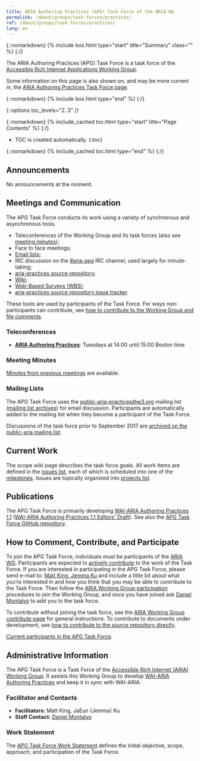 ```yaml
---
title: ARIA Authoring Practices (APG) Task Force of the ARIA WG
permalink: /about/groups/task-forces/practices/
ref: /about/groups/task-forces/practices/
lang: en
---
```


{::nomarkdown}
{% include box.html type="start" title="Summary" class="" %}
{:/}

The ARIA Authoring Practices (APG) Task Force is a task force of the [Accessible Rich Internet Applications Working Group](/about/groups/ariawg/).

Some information on this page is also shown on, and may be more current in, the [ARIA Authoring Practices Task Force page](https://www.w3.org/groups/tf/aria-practices/).

{::nomarkdown}
{% include box.html type="end" %}
{:/}

{::options toc_levels="2..3" /}

{::nomarkdown}
{% include_cached toc.html type="start" title="Page Contents" %}
{:/}

-   TOC is created automatically.
{:toc}

{::nomarkdown}
{% include_cached toc.html type="end" %}
{:/}

## Announcements

No announcements at the moment.

## Meetings and Communication

The APG Task Force conducts its work using a variety of synchronous and asynchronous tools.

- Teleconferences of the Working Group and its task forces (also see [meeting minutes](https://www.w3.org/WAI/ARIA/task-forces/practices/minutes));
- Face to face meetings;
- [Email lists](https://www.w3.org/WAI/ARIA/task-forces/practices/#email);
- IRC discussion on the [#aria-apg](irc://irc.w3.org/aria-apg) IRC channel, used largely for minute-taking;
- [aria-practices source repository](https://github.com/w3c/aria-practices/);
- [Wiki](https://github.com/w3c/aria-practices/wiki);
- [Web-Based Surveys (WBS)](https://www.w3.org/2002/09/wbs/102172/);
- [aria-practices source repository issue tracker](https://github.com/w3c/aria-practices/issues).

These tools are used by participants of the Task Force. For ways non-participants can contribute, see [how to contribute to the Working Group and file comments](https://www.w3.org/WAI/ARIA/contribute).

### Teleconferences

- **[ARIA Authoring Practices](https://www.w3.org/2017/08/telecon-info_apg)**: Tuesdays at 14:00 until 15:00 Boston time

### Meeting Minutes

[Minutes from previous meetings](https://www.w3.org/WAI/ARIA/task-forces/practices/minutes) are available.

### Mailing Lists

The APG Task Force uses the public-aria-practices@w3.org mailing list ([mailing list archives](http://lists.w3.org/Archives/Public/public-aria-practices/)) for email discussion. Participants are automatically added to the mailing list when they become a participant of the Task Force.

Discussions of the task force prior to September 2017 are [archived on the public-aria mailing list](http://lists.w3.org/Archives/Public/public-aria/).

## Current Work

The scope wiki page describes the task force goals. All work items are defined in the [issues list](https://github.com/w3c/aria-practices/issues), each of which is scheduled into one of the [milestones](https://github.com/w3c/aria-practices/milestones). Issues are topically organized into [projects list](https://github.com/w3c/aria-practices/projects).

## Publications

The APG Task Force is primarily developing [WAI-ARIA Authoring Practices 1.1](https://www.w3.org/TR/wai-aria-practices-1.1/) ([WAI-ARIA Authoring Practices 1.1 Editors' Draft](https://w3c.github.io/aria-practices/)). See also the [APG Task Force GitHub repository](https://github.com/w3c/aria-practices/).

## How to Comment, Contribute, and Participate

To join the APG Task Force, individuals must be participants of the [ARIA WG](https://www.w3.org/WAI/ARIA/). Participants are expected to [actively contribute](https://www.w3.org/WAI/ARIA/task-forces/practices/work-statement#participation) to the work of the Task Force. If you are interested in participating in the APG Task Force, please send e-mail to: [Matt King, Jemma Ku](mailto:a11ythinker@gmail.com,jku@illinois.edu?subject=APG%20Task%20Force%20Enquiry) and include a little bit about what you’re interested in and how you think that you may be able to contribute to the Task Force. Then follow the [ARIA Working Group participation](https://www.w3.org/WAI/ARIA/participation) procedures to join the Working Group, and once you have joined ask [Daniel Montalvo](mailto:dmontalvo@w3.org) to add you to the task force.

To contribute without joining the task force, see the [ARIA Working Group contribute page](https://www.w3.org/WAI/ARIA/contribute) for general instructions. To contribute to documents under development, see [how to contribute to the source repository directly](https://github.com/w3c/aria-practices/).

[Current participants in the APG Task Force](https://www.w3.org/2000/09/dbwg/details?group=102172&public=1).

## Administrative Information

The APG Task Force is a Task Force of the [Accessible Rich Internet (ARIA) Working Group](https://www.w3.org/WAI/ARIA/). It assists this Working Group to develop [WAI-ARIA Authoring Practices](http://w3c.github.io/aria-practices/) and keep it in sync with WAI-ARIA.

### Facilitator and Contacts

- **Facilitators:** Matt King, JaEun (Jemma) Ku
- **Staff Contact:** [Daniel Montalvo](https://www.w3.org/People#dmontalvo/)

### Work Statement

The [APG Task Force Work Statement](https://www.w3.org/WAI/ARIA/task-forces/practices/work-statement) defines the initial objective, scope, approach, and participation of the Task Force.